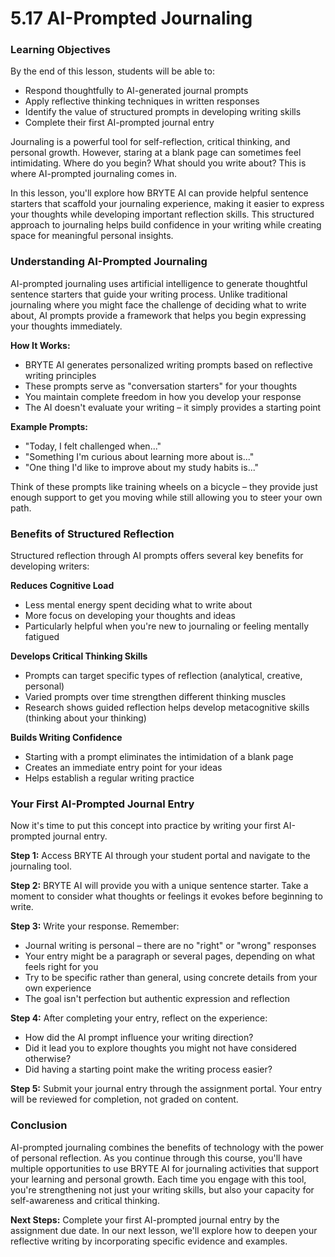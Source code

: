 # 5.17 AI-Prompted Journaling

### Learning Objectives

By the end of this lesson, students will be able to:
- Respond thoughtfully to AI-generated journal prompts
- Apply reflective thinking techniques in written responses
- Identify the value of structured prompts in developing writing skills
- Complete their first AI-prompted journal entry

Journaling is a powerful tool for self-reflection, critical thinking, and personal growth. However, staring at a blank page can sometimes feel intimidating. Where do you begin? What should you write about? This is where AI-prompted journaling comes in. 

In this lesson, you'll explore how BRYTE AI can provide helpful sentence starters that scaffold your journaling experience, making it easier to express your thoughts while developing important reflection skills. This structured approach to journaling helps build confidence in your writing while creating space for meaningful personal insights.

### Understanding AI-Prompted Journaling

AI-prompted journaling uses artificial intelligence to generate thoughtful sentence starters that guide your writing process. Unlike traditional journaling where you might face the challenge of deciding what to write about, AI prompts provide a framework that helps you begin expressing your thoughts immediately.

**How It Works:**
- BRYTE AI generates personalized writing prompts based on reflective writing principles
- These prompts serve as "conversation starters" for your thoughts
- You maintain complete freedom in how you develop your response
- The AI doesn't evaluate your writing – it simply provides a starting point

**Example Prompts:**
- "Today, I felt challenged when..."
- "Something I'm curious about learning more about is..."
- "One thing I'd like to improve about my study habits is..."

Think of these prompts like training wheels on a bicycle – they provide just enough support to get you moving while still allowing you to steer your own path.

### Benefits of Structured Reflection

Structured reflection through AI prompts offers several key benefits for developing writers:

**Reduces Cognitive Load**
- Less mental energy spent deciding what to write about
- More focus on developing your thoughts and ideas
- Particularly helpful when you're new to journaling or feeling mentally fatigued

**Develops Critical Thinking Skills**
- Prompts can target specific types of reflection (analytical, creative, personal)
- Varied prompts over time strengthen different thinking muscles
- Research shows guided reflection helps develop metacognitive skills (thinking about your thinking)

**Builds Writing Confidence**
- Starting with a prompt eliminates the intimidation of a blank page
- Creates an immediate entry point for your ideas
- Helps establish a regular writing practice

### Your First AI-Prompted Journal Entry

Now it's time to put this concept into practice by writing your first AI-prompted journal entry.

**Step 1:** Access BRYTE AI through your student portal and navigate to the journaling tool.

**Step 2:** BRYTE AI will provide you with a unique sentence starter. Take a moment to consider what thoughts or feelings it evokes before beginning to write.

**Step 3:** Write your response. Remember:
- Journal writing is personal – there are no "right" or "wrong" responses
- Your entry might be a paragraph or several pages, depending on what feels right for you
- Try to be specific rather than general, using concrete details from your own experience
- The goal isn't perfection but authentic expression and reflection

**Step 4:** After completing your entry, reflect on the experience:
- How did the AI prompt influence your writing direction?
- Did it lead you to explore thoughts you might not have considered otherwise?
- Did having a starting point make the writing process easier?

**Step 5:** Submit your journal entry through the assignment portal. Your entry will be reviewed for completion, not graded on content.

### Conclusion

AI-prompted journaling combines the benefits of technology with the power of personal reflection. As you continue through this course, you'll have multiple opportunities to use BRYTE AI for journaling activities that support your learning and personal growth. Each time you engage with this tool, you're strengthening not just your writing skills, but also your capacity for self-awareness and critical thinking.

**Next Steps:** Complete your first AI-prompted journal entry by the assignment due date. In our next lesson, we'll explore how to deepen your reflective writing by incorporating specific evidence and examples.